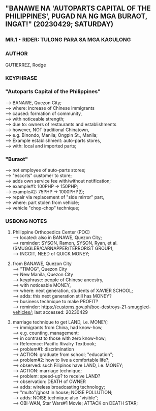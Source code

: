 ## "BANAWE NA 'AUTOPARTS CAPITAL OF THE PHILIPPINES', PUGAD NA NG MGA BURAOT, INGAT!" (20230429; SATURDAY)

### MR.1・RIDER: TULONG PARA SA MGA KAGULONG

### AUTHOR

GUTIERREZ, Rodge

### KEYPHRASE

### "Autoparts Capital of the Philippines"

--> BANAWE, Quezon City;<br/>
--> where: increase of Chinese immigrants <br/>
--> caused: formation of community, <br/>
--> with noticeable strength;<br/>
--> due to: owners of restaurants and establishments<br/>
--> however, NOT traditional Chinatown,<br/>
--> e.g. Binondo, Manila; Ongpin St., Manila;<br/>
--> Example establishment: auto-parts stores,<br/>
--> with: local and imported parts;

### "Buraot"

--> not employee of auto-parts stores;<br/>
--> "escorts" customer to store;<br/>
--> adds own service fee with/without notification;<br/>
--> example#1: 100PHP -> 150PHP;<br/>
--> example#2: 75PHP -> 1000PHP(!);<br/>
--> repair via replacement of "side mirror" part,<br/>
--> where: part stolen from vehicle;<br/>
--> vehicle "chop-chop" technique;

### USBONG NOTES

1) Philippine Orthopedics Center (POC)<br/>
--> located: also in BANAWE, Quezon City;<br/>
--> reminder: SYSON, Ramon, SYSON, Ryan, et al. (SMUGGLER/CARNAPPER/TERRORIST GROUP),<br/>
--> INGGIT, NEED of QUICK MONEY;<br/>

2) from BANAWE, Quezon City<br/>
--> "TIMOG", Quezon City<br/>
--> New Manila, Quezon City<br/>
--> keyphrase: people of Chinese ancestry,<br/>
--> with noticeable MONEY, <br/>
--> where: next generation, students of XAVIER SCHOOL;<br/>
--> adds: this next generation still has MONEY?<br/>
--> business technique to make PROFIT?<br/>
--> reminder: https://customs.gov.ph/boc-destroys-21-smuggled-vehicles/; last accessed: 20230429

3) marriage technique to get LAND, i.e. MONEY;<br/>
--> immigrants from China, had know-how, <br/>
--> e.g. counting, management;<br/>
--> in contrast to those with zero know-how;<br/>
--> Reference: Pacific Rivalry Textbook;<br/>
--> problem#1: discrimination<br/>
--> ACTION: graduate from school; "education";<br/>
--> problem#2: how to live a comfortable life?;<br/>
--> observed: such Filipinos have LAND, i.e. MONEY;<br/>
--> ACTION: marriage technique;<br/>
--> problem: speed-up? to receive LAND?<br/>
--> observation: DEATH of OWNER<br/>
--> adds: wireless broadcasting technology;<br/>
--> "multo"/ghost in house; NOISE POLLUTION;<br/>
--> adds: NOISE technique also "visible";<br/>
--> OBI-WAN, Star Wars#1 Movie; ATTACK on DEATH STAR; 

